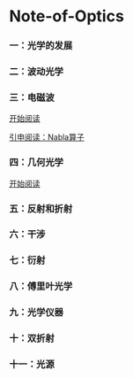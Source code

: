 # Note-of-Optics

### 一：光学的发展

### 二：波动光学

### 三：电磁波

[开始阅读](https://github.com/Reuben-Sun/Note-of-Optics/blob/main/%E7%94%B5%E7%A3%81%E6%B3%A2.md)

[引申阅读：Nabla算子](https://github.com/Reuben-Sun/Note-of-Optics/blob/main/Nabla%E7%AE%97%E5%AD%90.md)

### 四：几何光学

[开始阅读](https://github.com/Reuben-Sun/Note-of-Optics/blob/main/%E5%87%A0%E4%BD%95%E5%85%89%E5%AD%A6.md)

### 五：反射和折射

### 六：干涉

### 七：衍射

### 八：傅里叶光学

### 九：光学仪器

### 十：双折射

### 十一：光源
